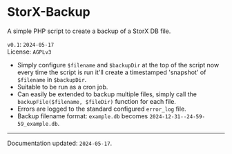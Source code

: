 # StorX-Backup
A simple PHP script to create a backup of a StorX DB file.  

`v0.1`: `2024-05-17`  
License: `AGPLv3`  

* Simply configure `$filename` and `$backupDir` at the top of the script now every time the script is run it'll create a timestamped 'snapshot' of `$filename` in `$backupDir`.  
* Suitable to be run as a cron job.
* Can easily be extended to backup multiple files, simply call the `backupFile($filename, $fileDir)` function for each file.  
* Errors are logged to the standard configured `error_log` file. 
* Backup filename format: `example.db` becomes `2024-12-31--24-59-59_example.db`.


-----

Documentation updated: `2024-05-17`.
